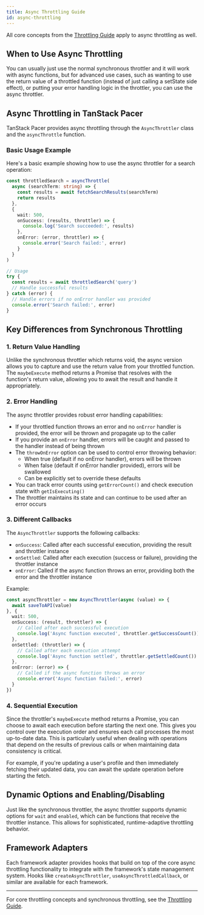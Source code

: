 ```yaml
---
title: Async Throttling Guide
id: async-throttling
---
```


All core concepts from the [Throttling Guide](../throttling.md) apply to async throttling as well.

## When to Use Async Throttling

You can usually just use the normal synchronous throttler and it will work with async functions, but for advanced use cases, such as wanting to use the return value of a throttled function (instead of just calling a setState side effect), or putting your error handling logic in the throttler, you can use the async throttler.

## Async Throttling in TanStack Pacer

TanStack Pacer provides async throttling through the `AsyncThrottler` class and the `asyncThrottle` function.

### Basic Usage Example

Here's a basic example showing how to use the async throttler for a search operation:

```ts
const throttledSearch = asyncThrottle(
  async (searchTerm: string) => {
    const results = await fetchSearchResults(searchTerm)
    return results
  },
  {
    wait: 500,
    onSuccess: (results, throttler) => {
      console.log('Search succeeded:', results)
    },
    onError: (error, throttler) => {
      console.error('Search failed:', error)
    }
  }
)

// Usage
try {
  const results = await throttledSearch('query')
  // Handle successful results
} catch (error) {
  // Handle errors if no onError handler was provided
  console.error('Search failed:', error)
}
```

## Key Differences from Synchronous Throttling

### 1. Return Value Handling

Unlike the synchronous throttler which returns void, the async version allows you to capture and use the return value from your throttled function. The `maybeExecute` method returns a Promise that resolves with the function's return value, allowing you to await the result and handle it appropriately.

### 2. Error Handling

The async throttler provides robust error handling capabilities:
- If your throttled function throws an error and no `onError` handler is provided, the error will be thrown and propagate up to the caller
- If you provide an `onError` handler, errors will be caught and passed to the handler instead of being thrown
- The `throwOnError` option can be used to control error throwing behavior:
  - When true (default if no onError handler), errors will be thrown
  - When false (default if onError handler provided), errors will be swallowed
  - Can be explicitly set to override these defaults
- You can track error counts using `getErrorCount()` and check execution state with `getIsExecuting()`
- The throttler maintains its state and can continue to be used after an error occurs

### 3. Different Callbacks

The `AsyncThrottler` supports the following callbacks:
- `onSuccess`: Called after each successful execution, providing the result and throttler instance
- `onSettled`: Called after each execution (success or failure), providing the throttler instance
- `onError`: Called if the async function throws an error, providing both the error and the throttler instance

Example:

```ts
const asyncThrottler = new AsyncThrottler(async (value) => {
  await saveToAPI(value)
}, {
  wait: 500,
  onSuccess: (result, throttler) => {
    // Called after each successful execution
    console.log('Async function executed', throttler.getSuccessCount())
  },
  onSettled: (throttler) => {
    // Called after each execution attempt
    console.log('Async function settled', throttler.getSettledCount())
  },
  onError: (error) => {
    // Called if the async function throws an error
    console.error('Async function failed:', error)
  }
})
```

### 4. Sequential Execution

Since the throttler's `maybeExecute` method returns a Promise, you can choose to await each execution before starting the next one. This gives you control over the execution order and ensures each call processes the most up-to-date data. This is particularly useful when dealing with operations that depend on the results of previous calls or when maintaining data consistency is critical.

For example, if you're updating a user's profile and then immediately fetching their updated data, you can await the update operation before starting the fetch.

## Dynamic Options and Enabling/Disabling

Just like the synchronous throttler, the async throttler supports dynamic options for `wait` and `enabled`, which can be functions that receive the throttler instance. This allows for sophisticated, runtime-adaptive throttling behavior.

## Framework Adapters

Each framework adapter provides hooks that build on top of the core async throttling functionality to integrate with the framework's state management system. Hooks like `createAsyncThrottler`, `useAsyncThrottledCallback`, or similar are available for each framework.

---

For core throttling concepts and synchronous throttling, see the [Throttling Guide](../throttling.md). 